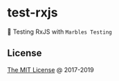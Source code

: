 # test-rxjs

:ledger: Testing RxJS with `Marbles Testing`

## License

[The MIT License](http://piecioshka.mit-license.org) @ 2017-2019
